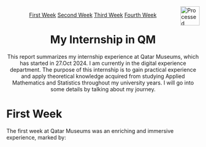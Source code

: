 <img src="https://i.ibb.co/kJ99gXz/qm-car-logo-0-0-1.png" align="right" alt="Processed Image" height="50" width="auto"  >
<html>
<body>
  <p align="center" > <a href="#W1">First Week</a>     <a href="#W2">Second Week</a>     <a href="#W3">Third Week</a>     <a href="#W4">Fourth Week</a> </p>
  
<h1  align="center">My Internship in QM </h1>
<p align="center">This report summarizes my internship experience at Qatar Museums, which has started in 27.Oct 2024. I am currently in the digital experience department. The purpose of this internship is to gain practical experience and apply theoretical knowledge acquired from studying Applied Mathematics and Statistics throughout my university years. I will go into some details by talking about my journey.</p>
  
<h1  align="Left">First Week</h1>
<p>The first week at Qatar Museums was an enriching and immersive experience, marked by:</p>




</body>
</html>






